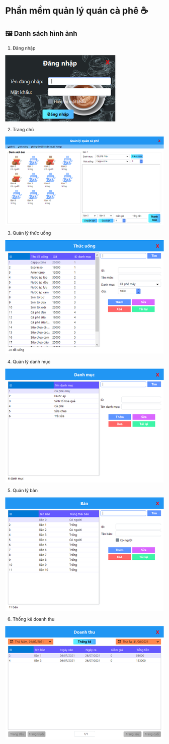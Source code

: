 # Phần mềm quản lý quán cà phê :coffee:

## :framed_picture: Danh sách hình ảnh
1. Đăng nhập
<img src="answers\login.png" alt="Đăng nhập" />

2. Trang chủ
<img src="answers\home.png" alt="Trang chủ" />

3. Quản lý thức uống
<img src="answers\drink.png" alt="Quản lý thức uống" />

4. Quản lý danh mục
<img src="answers\category.png" alt="Quản lý danh mục" />

5. Quản lý bàn
<img src="answers\table.png" alt="Quản lý bàn" />

6. Thống kê doanh thu
<img src="answers\bill.png" alt="Thống kê doanh thu" />
